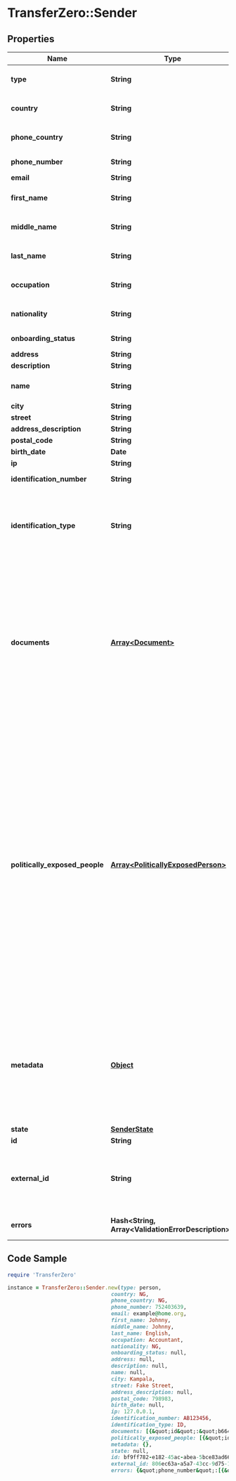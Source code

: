 # TransferZero::Sender

## Properties

Name | Type | Description | Notes
------------ | ------------- | ------------- | -------------
**type** | **String** | Type of sender to create - either person or business (defaults to person)  | [optional] 
**country** | **String** | Country of sender in 2-character alpha ISO 3166-2 country format | 
**phone_country** | **String** | Phone country of sender in 2-character alpha ISO 3166-2 country format | 
**phone_number** | **String** | Phone number of sender (without country callcode) | [optional] 
**email** | **String** | Email of sender | 
**first_name** | **String** | First name of sender (used only with a Personal sender) | [optional] 
**middle_name** | **String** | Middle name of sender (used only with a Personal sender) | [optional] 
**last_name** | **String** | Last name of sender (used only with a Personal sender) | [optional] 
**occupation** | **String** | Occupation of sender (used only with a Personal sender) | [optional] 
**nationality** | **String** | The nationality of the sender (used only with a Personal sender) | [optional] 
**onboarding_status** | **String** | The onboarding status of the sender | [optional] 
**address** | **String** | The address of the sender | [optional] 
**description** | **String** | Description of the sender | [optional] 
**name** | **String** | Name of sender (used only with a Business sender) | [optional] 
**city** | **String** | Sender&#39;s city | 
**street** | **String** | Sender&#39;s street | 
**address_description** | **String** | Description of address | [optional] 
**postal_code** | **String** | Zip code of sender | 
**birth_date** | **Date** | Date of birth of sender | [optional] 
**ip** | **String** | IP of sender | 
**identification_number** | **String** | Identification number of document used | [optional] 
**identification_type** | **String** | Document to be identified. The identification type can be one of the following:  - &#x60;DL&#x60;: Driving License - &#x60;PP&#x60;: International Passport - &#x60;ID&#x60;: National ID - &#x60;OT&#x60;: Other | [optional] 
**documents** | [**Array&lt;Document&gt;**](Document.md) | Needed for KYC checks. Required to approve the sender unless KYC is waived for your account. Please send us an empty list of documents: &#x60;\&quot;documents\&quot;: [ ]&#x60; in the request if KYC has been waived.  If the documents already exist, please send the Document ID eg. &#x60;&#x60;&#x60;JSON \&quot;documents\&quot;: [   {     \&quot;id\&quot;: \&quot;b6648ba3-1c7b-4f59-8580-684899c84a07\&quot;   } ] &#x60;&#x60;&#x60; | 
**politically_exposed_people** | [**Array&lt;PoliticallyExposedPerson&gt;**](PoliticallyExposedPerson.md) | A list of politically exposed people, individuals who are or have been entrusted with prominent public functions by a country, for example heads of state or heads of government, senior politicians, senior government, judicial or military officials, senior executives of state owned corporations, important political party officials.  There is a limit of three (3) politically exposed people per Sender.  Politically exposed person example: &#x60;&#x60;&#x60;json   {     \&quot;name\&quot;: \&quot;Ronald Reagan\&quot;,     \&quot;position\&quot;: \&quot;President of the United States\&quot;,     \&quot;started_date\&quot;: \&quot;1981-01-20T00:00:00.000Z\&quot;,     \&quot;ended_date\&quot;: \&quot;1989-01-20T00:00:00.000Z\&quot;   } &#x60;&#x60;&#x60; | [optional] 
**metadata** | [**Object**](.md) | Metadata of sender. You can store any detail specific to your integration here (for example the local ID of the sender on your end). When requesting sender details you will receive the sent metadata back. Also when sending sender related webhooks you will receive the details stored here as well. | [optional] 
**state** | [**SenderState**](SenderState.md) |  | [optional] 
**id** | **String** |  | [optional] 
**external_id** | **String** | Optional ID that is supplied by partner linking it to the partner&#39;s own Sender ID. Note: if present we will validate whether the sent ID is a duplicate in our system or not. | [optional] 
**errors** | **Hash&lt;String, Array&lt;ValidationErrorDescription&gt;&gt;** | The fields that have some problems and don&#39;t pass validation | [optional] 

## Code Sample

```ruby
require 'TransferZero'

instance = TransferZero::Sender.new(type: person,
                                 country: NG,
                                 phone_country: NG,
                                 phone_number: 752403639,
                                 email: example@home.org,
                                 first_name: Johnny,
                                 middle_name: Johnny,
                                 last_name: English,
                                 occupation: Accountant,
                                 nationality: NG,
                                 onboarding_status: null,
                                 address: null,
                                 description: null,
                                 name: null,
                                 city: Kampala,
                                 street: Fake Street,
                                 address_description: null,
                                 postal_code: 798983,
                                 birth_date: null,
                                 ip: 127.0.0.1,
                                 identification_number: AB123456,
                                 identification_type: ID,
                                 documents: [{&quot;id&quot;:&quot;b6648ba3-1c7b-4f59-8580-684899c84a07&quot;}],
                                 politically_exposed_people: [{&quot;id&quot;:&quot;40&quot;,&quot;name&quot;:&quot;Ronald Reagan&quot;,&quot;position&quot;:&quot;President of the United States&quot;,&quot;started_date&quot;:&quot;1981-01-20T00:00:00.000Z&quot;,&quot;ended_date&quot;:&quot;1989-01-20T00:00:00.000Z&quot;,&quot;sender_id&quot;:&quot;f9dc79ca-0c39-4add-9f4d-5ad7e6f187fb&quot;}],
                                 metadata: {},
                                 state: null,
                                 id: bf9ff782-e182-45ac-abea-5bce83ad6670,
                                 external_id: 806ec63a-a5a7-43cc-9d75-1ee74fbcc026,
                                 errors: {&quot;phone_number&quot;:[{&quot;error&quot;:&quot;invalid&quot;}],&quot;documents&quot;:[{&quot;error&quot;:&quot;blank&quot;}]})
```


